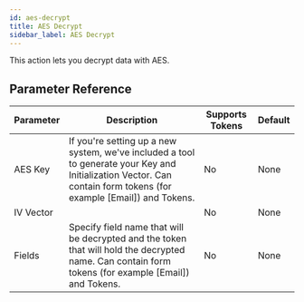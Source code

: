 ```yaml
---
id: aes-decrypt
title: AES Decrypt
sidebar_label: AES Decrypt
---
```



This action lets you decrypt data with AES.

## Parameter Reference
| Parameter | Description | Supports Tokens | Default |
| -- | -- | -- | -- |
| AES Key | If you're setting up a new system, we've included a tool to generate your Key and Initialization Vector. Can contain form tokens (for example [Email]) and Tokens. | No | None |
| IV Vector |  | No | None |
| Fields | Specify field name that will be decrypted and the token that will hold the decrypted name. Can contain form tokens (for example [Email]) and Tokens. | No | None |
